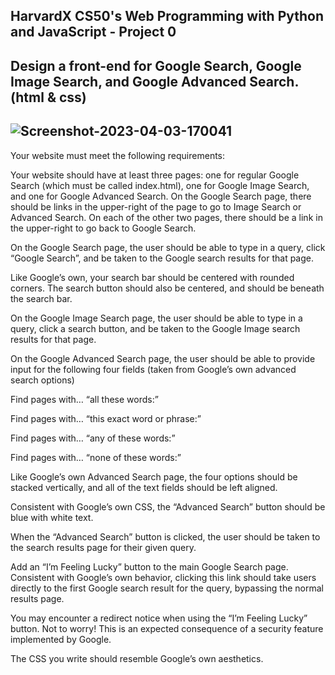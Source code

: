 HarvardX  CS50's Web Programming with Python and JavaScript - Project 0
---
Design a front-end for Google Search, Google Image Search, and Google Advanced Search. (html & css)
---
<img src="https://i.ibb.co/XWGWkvy/Screenshot-2023-04-03-170041.png" alt="Screenshot-2023-04-03-170041" border="0"></a>
---
Your website must meet the following requirements:

Your website should have at least three pages: one for regular Google Search (which must be called index.html), one for Google Image Search, and one for Google Advanced Search.
On the Google Search page, there should be links in the upper-right of the page to go to Image Search or Advanced Search. On each of the other two pages, there should be a link in the upper-right to go back to Google Search.

On the Google Search page, the user should be able to type in a query, click “Google Search”, and be taken to the Google search results for that page.

Like Google’s own, your search bar should be centered with rounded corners. The search button should also be centered, and should be beneath the search bar.

On the Google Image Search page, the user should be able to type in a query, click a search button, and be taken to the Google Image search results for that page.

On the Google Advanced Search page, the user should be able to provide input for the following four fields (taken from Google’s own advanced search options)

Find pages with… “all these words:”

Find pages with… “this exact word or phrase:”

Find pages with… “any of these words:”

Find pages with… “none of these words:”

Like Google’s own Advanced Search page, the four options should be stacked vertically, and all of the text fields should be left aligned.

Consistent with Google’s own CSS, the “Advanced Search” button should be blue with white text.

When the “Advanced Search” button is clicked, the user should be taken to the search results page for their given query.

Add an “I’m Feeling Lucky” button to the main Google Search page. Consistent with Google’s own behavior, clicking this link should take users directly to the first Google search result for the query, bypassing the normal results page.

You may encounter a redirect notice when using the “I’m Feeling Lucky” button. Not to worry! This is an expected consequence of a security feature implemented by Google.

The CSS you write should resemble Google’s own aesthetics.

